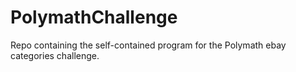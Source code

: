# PolymathChallenge
Repo containing the self-contained program for the Polymath ebay categories challenge.

